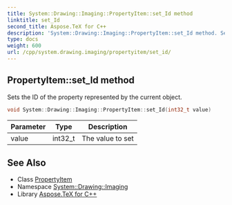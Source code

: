 ```yaml
---
title: System::Drawing::Imaging::PropertyItem::set_Id method
linktitle: set_Id
second_title: Aspose.TeX for C++
description: 'System::Drawing::Imaging::PropertyItem::set_Id method. Sets the ID of the property represented by the current object in C++.'
type: docs
weight: 600
url: /cpp/system.drawing.imaging/propertyitem/set_id/
---
```

## PropertyItem::set_Id method


Sets the ID of the property represented by the current object.

```cpp
void System::Drawing::Imaging::PropertyItem::set_Id(int32_t value)
```


| Parameter | Type | Description |
| --- | --- | --- |
| value | int32_t | The value to set |

## See Also

* Class [PropertyItem](../)
* Namespace [System::Drawing::Imaging](../../)
* Library [Aspose.TeX for C++](../../../)
